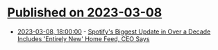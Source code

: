 # [Published on 2023-03-08](index.md)

* [2023-03-08, 18:00:00](https://entertainment.slashdot.org/story/23/03/08/1737249/spotifys-biggest-update-in-over-a-decade-includes-entirely-new-home-feed-ceo-says?utm_source=rss1.0mainlinkanon&utm_medium=feed) - [Spotify's Biggest Update in Over a Decade Includes 'Entirely New' Home Feed, CEO Says](https://entertainment.slashdot.org/story/23/03/08/1737249/spotifys-biggest-update-in-over-a-decade-includes-entirely-new-home-feed-ceo-says?utm_source=rss1.0mainlinkanon&utm_medium=feed)
